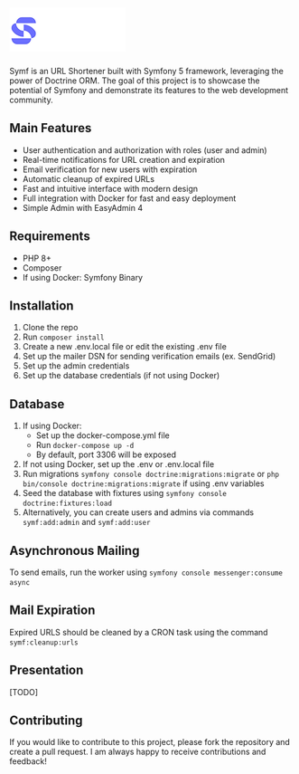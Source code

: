 # ![Symf](https://github.com/kacpergorec/symf/blob/main/public/assets/images/logo/symf-logo-light.png?raw=true)

Symf is an URL Shortener built with Symfony 5 framework, leveraging the power of Doctrine ORM. The goal of this project is to showcase the potential of Symfony and demonstrate its features to the web development community.

## Main Features
- User authentication and authorization with roles (user and admin)
- Real-time notifications for URL creation and expiration
- Email verification for new users with expiration
- Automatic cleanup of expired URLs
- Fast and intuitive interface with modern design
- Full integration with Docker for fast and easy deployment
- Simple Admin with EasyAdmin 4

## Requirements
- PHP 8+
- Composer
- If using Docker: Symfony Binary

## Installation
1. Clone the repo
2. Run `composer install`
3. Create a new .env.local file or edit the existing .env file
4. Set up the mailer DSN for sending verification emails (ex. SendGrid)
5. Set up the admin credentials
6. Set up the database credentials (if not using Docker)

## Database
1. If using Docker:
   - Set up the docker-compose.yml file
   - Run `docker-compose up -d`
   - By default, port 3306 will be exposed
2. If not using Docker, set up the .env or .env.local file
3. Run migrations `symfony console doctrine:migrations:migrate` or `php bin/console doctrine:migrations:migrate` if using .env variables
4. Seed the database with fixtures using `symfony console doctrine:fixtures:load`
5. Alternatively, you can create users and admins via commands `symf:add:admin` and `symf:add:user`

## Asynchronous Mailing
To send emails, run the worker using `symfony console messenger:consume async`

## Mail Expiration
Expired URLS should be cleaned by a CRON task using the command `symf:cleanup:urls`

## Presentation
[TODO]

## Contributing
If you would like to contribute to this project, please fork the repository and create a pull request. I am always happy to receive contributions and feedback!
